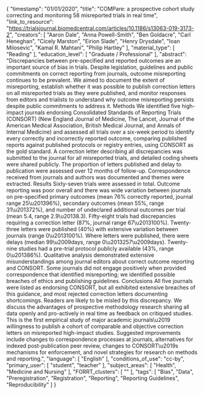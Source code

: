 {
    "timestamp": "01/01/2020",
    "title": "COMPare: a prospective cohort study correcting and monitoring 58 misreported trials in real time",
    "link_to_resource": "https://trialsjournal.biomedcentral.com/articles/10.1186/s13063-019-3173-2",
    "creators": [
        "Aaron Dale",
        "Anna Powell-Smith",
        "Ben Goldacre",
        "Carl Heneghan",
        "Cicely Marston",
        "Eirion Slade",
        "Henry Drysdale",
        "Ioan Milosevic",
        "Kamal R. Mahtani",
        "Philip Hartley"
    ],
    "material_type": [
        "Reading"
    ],
    "education_level": [
        "Graduate / Professional"
    ],
    "abstract": "Discrepancies between pre-specified and reported outcomes are an important source of bias in trials. Despite legislation, guidelines and public commitments on correct reporting from journals, outcome misreporting continues to be prevalent. We aimed to document the extent of misreporting, establish whether it was possible to publish correction letters on all misreported trials as they were published, and monitor responses from editors and trialists to understand why outcome misreporting persists despite public commitments to address it. Methods We identified five high-impact journals endorsing Consolidated Standards of Reporting Trials (CONSORT) (New England Journal of Medicine, The Lancet, Journal of the American Medical Association, British Medical Journal, and Annals of Internal Medicine) and assessed all trials over a six-week period to identify every correctly and incorrectly reported outcome, comparing published reports against published protocols or registry entries, using CONSORT as the gold standard. A correction letter describing all discrepancies was submitted to the journal for all misreported trials, and detailed coding sheets were shared publicly. The proportion of letters published and delay to publication were assessed over 12 months of follow-up. Correspondence received from journals and authors was documented and themes were extracted. Results Sixty-seven trials were assessed in total. Outcome reporting was poor overall and there was wide variation between journals on pre-specified primary outcomes (mean 76% correctly reported, journal range 25\u201396%), secondary outcomes (mean 55%, range 31\u201372%), and number of undeclared additional outcomes per trial (mean 5.4, range 2.9\u20138.3). Fifty-eight trials had discrepancies requiring a correction letter (87%, journal range 67\u2013100%). Twenty-three letters were published (40%) with extensive variation between journals (range 0\u2013100%). Where letters were published, there were delays (median 99\u2009days, range 0\u2013257\u2009days). Twenty-nine studies had a pre-trial protocol publicly available (43%, range 0\u201386%). Qualitative analysis demonstrated extensive misunderstandings among journal editors about correct outcome reporting and CONSORT. Some journals did not engage positively when provided correspondence that identified misreporting; we identified possible breaches of ethics and publishing guidelines. Conclusions All five journals were listed as endorsing CONSORT, but all exhibited extensive breaches of this guidance, and most rejected correction letters documenting shortcomings. Readers are likely to be misled by this discrepancy. We discuss the advantages of prospective methodology research sharing all data openly and pro-actively in real time as feedback on critiqued studies. This is the first empirical study of major academic journals\u2019 willingness to publish a cohort of comparable and objective correction letters on misreported high-impact studies. Suggested improvements include changes to correspondence processes at journals, alternatives for indexed post-publication peer review, changes to CONSORT\u2019s mechanisms for enforcement, and novel strategies for research on methods and reporting.",
    "language": [
        "English"
    ],
    "conditions_of_use": "cc-by",
    "primary_user": [
        "student",
        "teacher"
    ],
    "subject_areas": [
        "Health",
        "Medicine and Nursing"
    ],
    "FORRT_clusters": [
        ""
    ],
    "tags": [
        "Bias",
        "Data",
        "Preregistration",
        "Registration",
        "Reporting",
        "Reporting Guidelines",
        "Reproducibility"
    ]
}